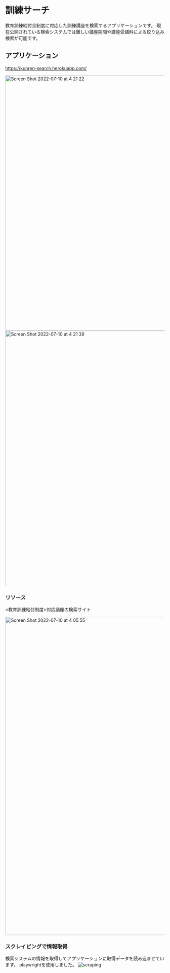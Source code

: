 # 訓練サーチ

教育訓練給付金制度に対応した訓練講座を検索するアプリケーションです。
現在公開されている検索システムでは難しい講座期間や講座受講料による絞り込み検索が可能です。

## アプリケーション

https://kunren-search.herokuapp.com/

<img width="805" alt="Screen Shot 2022-07-10 at 4 21 22" src="https://user-images.githubusercontent.com/77220332/178119868-1876dcc8-986e-4553-a2d8-0881b53c350b.png">
<img width="805" alt="Screen Shot 2022-07-10 at 4 21 39" src="https://user-images.githubusercontent.com/77220332/178119872-76078ec8-4b6e-4b1d-a015-e80ed9475bac.png">

### リソース
<教育訓練給付制度>対応講座の検索サイト

<img width="1003" alt="Screen Shot 2022-07-10 at 4 05 55" src="https://user-images.githubusercontent.com/77220332/178119476-66d2c969-c93a-4dc7-b8cd-6b1f7c0485ad.png">


### スクレイピングで情報取得

検索システムの情報を取得してアプリケーションに取得データを読み込ませています。
playwrightを使用しました。
![scraping](https://user-images.githubusercontent.com/77220332/178119727-d2628725-1f58-40e1-8aa7-3560ae130d25.gif)

<!-- https://user-images.githubusercontent.com/77220332/178119535-d6a52157-a7c7-4397-b2aa-7eae94597010.mov -->




